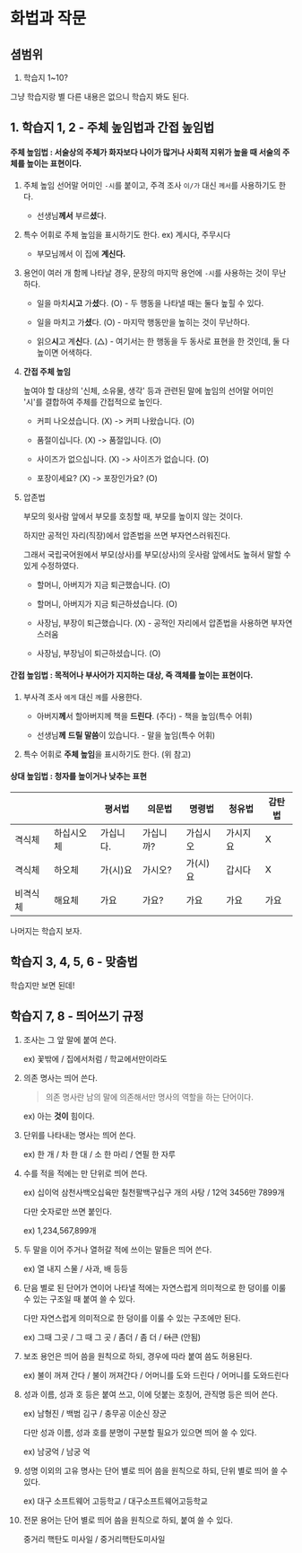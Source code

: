 # 화법과 작문

## 셤범위

1. 학습지 1~10?



그냥 학습지랑 별 다른 내용은 없으니 학습지 봐도 된다.

## 1. 학습지 1, 2 - 주체 높임법과 간접 높임법

#### 주체 높임법 : 서술상의 주체가 화자보다 나이가 많거나 사회적 지위가 높을 때 서술의 주체를 높이는 표현이다.

1. 주체 높임 선어말 어미인 `-시`를 붙이고, 주격 조사 `이/가` 대신 `께서`를 사용하기도 한다.

   * 선생님**께서** 부르**셨**다.

2. 특수 어휘로 주체 높임을 표시하기도 한다. ex) 계시다, 주무시다

   * 부모님께서 이 집에 **계신다.**

3. 용언이 여러 개 함께 나타날 경우, 문장의 마지막 용언에 `-시`를 사용하는 것이 무난하다.

   * 일을 마치**시고** 가**셨**다. (O) - 두 행동을 나타낼 때는 둘다 높힐 수 있다.

   * 일을 마치고 가**셨**다. (O) - 마지막 행동만을 높히는 것이 무난하다.

   * 읽으**시**고 계**신**다. (△) - 여기서는 한 행동을 두 동사로 표현을 한 것인데, 둘 다 높이면 어색하다.

4. **간접 주체 높임**

   높여야 할 대상의 '신체, 소유물, 생각' 등과 관련된 말에 높임의 선어말 어미인 '시'를 결합하여 주체를 간접적으로 높인다.

   * 커피 나오셨습니다. (X) -> 커피 나왔습니다. (O)

   * 품절이십니다. (X) -> 품절입니다. (O)

   * 사이즈가 없으십니다. (X) -> 사이즈가 없습니다. (O)

   * 포장이세요? (X) -> 포장인가요? (O)

5. 압존법

   부모의 윗사람 앞에서 부모를 호칭할 때, 부모를 높이지 않는 것이다.

   하지만 공적인 자리(직장)에서 압존법을 쓰면 부자연스러워진다.

   그래서 국립국어원에서 부모(상사)를 부모(상사)의 웃사람 앞에서도 높혀서 말할 수 있게 수정하였다.

   * 할머니, 아버지가 지금 퇴근했습니다. (O)

   * 할머니, 아버지가 지금 퇴근하셨습니다. (O)

   * 사장님, 부장이 퇴근했습니다. (X) - 공적인 자리에서 압존법을 사용하면 부자연스러움

   * 사장님, 부장님이 퇴근하셨습니다. (O)

#### 간접 높임법 : 목적어나 부사어가 지지하는 대상, 즉 객체를 높이는 표현이다.

1. 부사격 조사 `에게` 대신 `께`를 사용한다.

   * 아버지**께**서 할아버지께 책을 **드린다**. (주다) - 책을 높임(특수 어휘)

   * 선생님**께** **드릴 말씀**이 있습니다. - 말을 높임(특수 어휘)

2. 특수 어휘로 **주체 높임**을 표시하기도 한다. (위 참고)



#### 상대 높임법 : 청자를 높이거나 낮추는 표현

|      |       | 평서법   | 의문법   | 명령법   | 청유법  | 감탄법 |
| ---- | ----- | ----- | ----- | ----- | ---- | --- |
| 격식체  | 하십시오체 | 가십니다. | 가십니까? | 가십시오  | 가시지요 | X   |
| 격식체  | 하오체   | 가(시)요 | 가시오?  | 가(시)요 | 갑시다  | X   |
| 비격식체 | 해요체   | 가요    | 가요?   | 가요    | 가요   | 가요  |

나머지는 학습지 보자.



## 학습지 3, 4, 5, 6 - 맞춤법

학습지만 보면 된데!



## 학습지 7, 8 - 띄어쓰기 규정

1. 조사는 그 앞 말에 붙여 쓴다.

   ex) 꽃밖에 / 집에서처럼 / 학교에서만이라도

2. 의존 명사는 띄어 쓴다.

   > 의존 명사란 남의 말에 의존해서만 명사의 역할을 하는 단어이다.

   ex) 아는 **것이** 힘이다. 

3. 단위를 나타내는 명사는 띄어 쓴다.

   ex) 한 개 / 차 한 대 / 소 한 마리 / 연필 한 자루

4. 수를 적을 적에는 만 단위로 띄어 쓴다.

   ex) 십이억 삼천사백오십육만 칠천팔백구십구 개의 사탕 / 12억 3456만 7899개

   다만 숫자로만 쓰면 붙인다.

   ex) 1,234,567,899개

5. 두 말을 이어 주거나 열허갈 적에 쓰이는 말들은 띄어 쓴다.

   ex) 열 내지 스물 / 사과, 배 등등

6. 단음 별로 된 단어가 연이어 나타낼 적에는 자연스럽게 의미적으로 한 덩이를 이룰 수 있는 구조일 때 붙여 쓸 수 있다.

   다만 자연스럽게 의미적으로 한 덩이를 이룰 수 있는 구조에만 된다.

   ex) 그때 그곳 / 그 때 그 곳 / 좀더 / 좀 더 / ~~더큰~~ (안됨)

7. 보조 용언은 띄어 씀을 원칙으로 하되, 경우에 따라 붙여 씀도 허용된다.

   ex) 불이 꺼져 간다 / 불이 꺼져간다 / 어머니를 도와 드린다 / 어머니를 도와드린다

8. 성과 이름, 성과 호 등은 붙여 쓰고, 이에 덧붙는 호칭어, 관직명 등은 띄어 쓴다.

   ex) 남형진 / 백범 김구 / 충무공 이순신 장군

   다만 성과 이름, 성과 호를 분명이 구분할 필요가 있으면 띄어 쓸 수 있다.

   ex) 남궁억 / 남궁 억

9. 성명 이외의 고유 명사는 단어 별로 띄어 씀을 원칙으로 하되, 단위 별로 띄어 쓸 수 있다.

   ex) 대구 소프트웨어 고등학교 / 대구소프트웨어고등학교

10. 전문 용어는 단어 별로 띄어 씀을 원칙으로 하되, 붙여 쓸 수 있다.

    중거리 핵탄도 미사일 / 중거리핵탄도미사일


